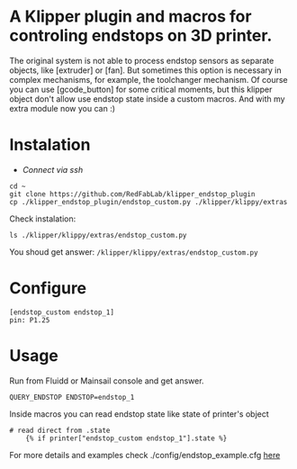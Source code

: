 # A Klipper plugin and macros for controling endstops on 3D printer.
The original system is not able to process endstop sensors as separate objects, like [extruder] or [fan]. But sometimes this option is necessary in complex mechanisms, for example, the toolchanger mechanism. Of course you can use [gcode_button] for some critical moments, but this klipper object don't allow use endstop state inside а custom macros. And with my extra module now you can :)


# Instalation
- *Connect via ssh*
```
cd ~
git clone https://github.com/RedFabLab/klipper_endstop_plugin
cp ./klipper_endstop_plugin/endstop_custom.py ./klipper/klippy/extras
```
Check instalation:
```
ls ./klipper/klippy/extras/endstop_custom.py
```
You shoud get answer: ```/klipper/klippy/extras/endstop_custom.py```

# Configure
```
[endstop_custom endstop_1]
pin: P1.25
```

# Usage
Run from Fluidd or Mainsail console and get answer.
```
QUERY_ENDSTOP ENDSTOP=endstop_1
```

Inside macros you can read endstop state like state of printer's object
```
# read direct from .state
    {% if printer["endstop_custom endstop_1"].state %}
```

For more details and examples check ./config/endstop_example.cfg
[here](https://github.com/RedFabLab/klipper_endstop_plugin/blob/6ce40fd9e7ad932d8cf3e6bfb37e3c95fd099d01/config/endstop_example.cfg)
